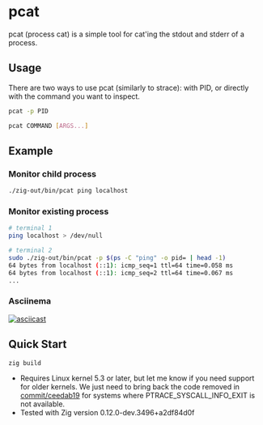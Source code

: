 # pcat

pcat (process cat) is a simple tool for cat'ing the stdout and stderr of a process.

## Usage

There are two ways to use pcat (similarly to strace): with PID, or directly with the command you want to inspect.

```bash
pcat -p PID
```

```bash
pcat COMMAND [ARGS...]
```

## Example

### Monitor child process

```bash
./zig-out/bin/pcat ping localhost
```

### Monitor existing process

```bash
# terminal 1
ping localhost > /dev/null
```

```bash
# terminal 2
sudo ./zig-out/bin/pcat -p $(ps -C "ping" -o pid= | head -1)
64 bytes from localhost (::1): icmp_seq=1 ttl=64 time=0.058 ms
64 bytes from localhost (::1): icmp_seq=2 ttl=64 time=0.067 ms
...
```

### Asciinema

[![asciicast](https://asciinema.org/a/AnISVmtu2NVEs8ssFqQ8XVYEo.svg)](https://asciinema.org/a/AnISVmtu2NVEs8ssFqQ8XVYEo)

## Quick Start

```bash
zig build
```

* Requires Linux kernel 5.3 or later, but let me know if you need support for older kernels. We just need to bring back the code removed in [commit/ceedab19](https://github.com/siadat/pcat/commit/ceedab194d6beddb7f01d3f6039261c3ec88db77?diff=split&w=1) for systems where PTRACE_SYSCALL_INFO_EXIT is not available.
* Tested with Zig version 0.12.0-dev.3496+a2df84d0f

